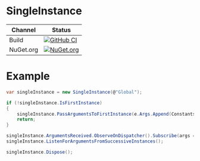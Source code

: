 # SingleInstance

Channel | Status
-|-
Build | [![GitHub CI](https://github.com/HMBSbige/SingleInstance/workflows/GitHub%20CI/badge.svg)](https://github.com/HMBSbige/SingleInstance/actions)
NuGet.org | [![NuGet.org](https://img.shields.io/nuget/v/HMBSbige.SingleInstance.svg)](https://www.nuget.org/packages/HMBSbige.SingleInstance/)

# Example
```csharp
var singleInstance = new SingleInstance(@"Global");

if (!singleInstance.IsFirstInstance)
{
    singleInstance.PassArgumentsToFirstInstance(e.Args.Append(Constants.ParameterShow));
    return;
}

singleInstance.ArgumentsReceived.ObserveOnDispatcher().Subscribe(args => { });
singleInstance.ListenForArgumentsFromSuccessiveInstances();

singleInstance.Dispose();
```